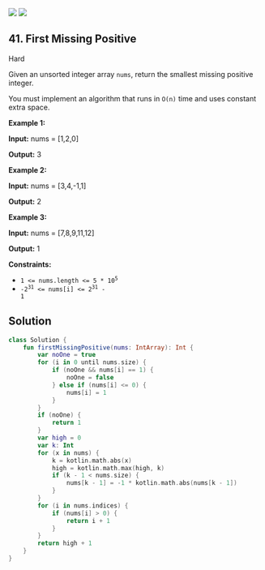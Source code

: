 [![](https://img.shields.io/github/stars/javadev/LeetCode-in-All?label=Stars&style=flat-square)](https://github.com/javadev/LeetCode-in-All)
[![](https://img.shields.io/github/forks/javadev/LeetCode-in-All?label=Fork%20me%20on%20GitHub%20&style=flat-square)](https://github.com/javadev/LeetCode-in-All/fork)

## 41\. First Missing Positive

Hard

Given an unsorted integer array `nums`, return the smallest missing positive integer.

You must implement an algorithm that runs in `O(n)` time and uses constant extra space.

**Example 1:**

**Input:** nums = [1,2,0]

**Output:** 3 

**Example 2:**

**Input:** nums = [3,4,-1,1]

**Output:** 2 

**Example 3:**

**Input:** nums = [7,8,9,11,12]

**Output:** 1 

**Constraints:**

*   <code>1 <= nums.length <= 5 * 10<sup>5</sup></code>
*   <code>-2<sup>31</sup> <= nums[i] <= 2<sup>31</sup> - 1</code>

## Solution

```kotlin
class Solution {
    fun firstMissingPositive(nums: IntArray): Int {
        var noOne = true
        for (i in 0 until nums.size) {
            if (noOne && nums[i] == 1) {
                noOne = false
            } else if (nums[i] <= 0) {
                nums[i] = 1
            }
        }
        if (noOne) {
            return 1
        }
        var high = 0
        var k: Int
        for (x in nums) {
            k = kotlin.math.abs(x)
            high = kotlin.math.max(high, k)
            if (k - 1 < nums.size) {
                nums[k - 1] = -1 * kotlin.math.abs(nums[k - 1])
            }
        }
        for (i in nums.indices) {
            if (nums[i] > 0) {
                return i + 1
            }
        }
        return high + 1
    }
}
```